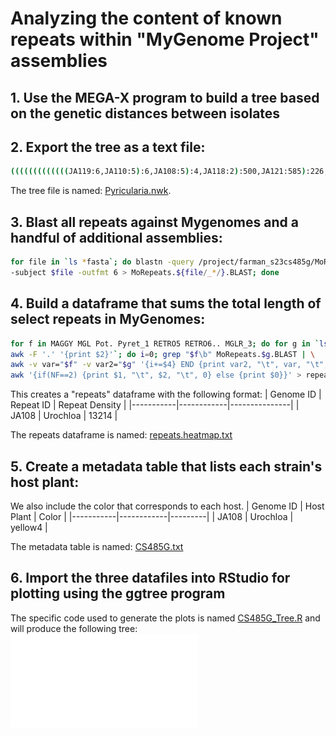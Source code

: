 # Analyzing the content of known repeats within "MyGenome Project" assemblies

## 1. Use the MEGA-X program to build a tree based on the genetic distances between isolates

## 2. Export the tree as a text file:
```bash
(((((((((((((JA119:6,JA110:5):6,JA108:5):4,JA118:2):500,JA121:585):226,JA109:597):976,U276:2399):1124,(U270:3766,(T6:1250,T21:1508):525):1539):534,JA174:2084):303,JA158:2502):906,T29:3893):45785,(RN1:42154,(PmJA115:2973,JA171:-640):36140):11131):2657,(CD86:28728,(DsLIZ:2934,JA125:-1036):26840):27698):1184,Pm1:56414,(CrA8401:70532,Cr9010:70452):43950);
```
The tree file is named: [Pyricularia.nwk](/Pyricularia.nwk).
## 3. Blast all repeats against Mygenomes and a handful of additional assemblies:
```bash
for file in `ls *fasta`; do blastn -query /project/farman_s23cs485g/MoRepeats.fasta \
-subject $file -outfmt 6 > MoRepeats.${file/_*/}.BLAST; done
```
## 4. Build a dataframe that sums the total length of select repeats in MyGenomes:
```bash
for f in MAGGY MGL Pot. Pyret_1 RETRO5 RETRO6.. MGLR_3; do for g in `ls *BLAST | \
awk -F '.' '{print $2}'`; do i=0; grep "$f\b" MoRepeats.$g.BLAST | \
awk -v var="$f" -v var2="$g" '{i+=$4} END {print var2, "\t", var, "\t", i}'; done; done |\
awk '{if(NF==2) {print $1, "\t", $2, "\t", 0} else {print $0}}' > repeats.heatmap.txt
```
This creates a "repeats" dataframe with the following format:
| Genome ID | Repeat ID | Repeat Density |
|-----------|------------|---------------|
|  JA108    |  Urochloa  |    13214      |

The repeats dataframe is named: [repeats.heatmap.txt](/repeats.heatmap.txt)


## 5. Create a metadata table that lists each strain's host plant:
We also include the color that corresponds to each host. 
| Genome ID | Host Plant |  Color  |
|-----------|------------|---------|
|  JA108    |  Urochloa  | yellow4 |

The metadata table is named: [CS485G.txt](/CS485G.txt)

## 6. Import the three datafiles into RStudio for plotting using the ggtree program
The specific code used to generate the plots is named [CS485G_Tree.R](/CS485G_Tree.R) and will produce the following tree:
![PyriculariaRepeatsTree.pdf](/PyriculariaRepeatsTree.pdf)

